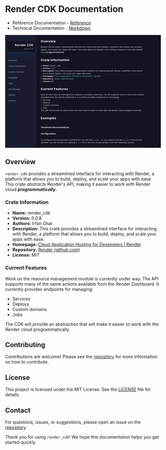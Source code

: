 # Render CDK Documentation

- Reference Documentation - [Reference](https://cdk-c1wu.onrender.com/)
- Technical Documentation - [Markdown](https://github.com/lexara-prime-ai/RENDER_CDK/blob/master/rust/README.md)

![docs](https://github.com/lexara-prime-ai/RENDER_CDK/blob/master/docs.png?raw=true)

## Overview

`render_cdk` provides a streamlined interface for interacting with Render, a platform that allows you to build, deploy, and scale your apps with ease. This crate _abstracts_ Render's API, making it easier to work with Render cloud _**programmatically**_.

### Crate Information

- **Name:** render_cdk
- **Version:** 0.0.8
- **Authors:** Irfan Ghat
- **Description:** This crate provides a streamlined interface for interacting with Render, a platform that allows you to build, deploy, and scale your apps with ease.
- **Homepage:** [Cloud Application Hosting for Developers | Render](https://render.com/)
- **Repository:** [Render (github.com)](https://github.com/renderinc)
- **License:** MIT

### Current Features

Work on the resource management module is currently under way. The API supports many of the same actions available from the Render Dashboard. It currently provides endpoints for managing:

- Services
- Deploys
- Custom domains
- Jobs

The CDK will provide an abstraction that will make it easier to work with the Render cloud programmatically.

## Contributing

Contributions are welcome! Please see the [repository](https://github.com/lexara-prime-ai/RENDER_CDK) for more information on how to contribute.

## License

This project is licensed under the MIT License. See the [LICENSE](https://github.com/lexara-prime-ai/MPESA_SDK/blob/master/LICENSE) file for details.

## Contact

For questions, issues, or suggestions, please open an issue on the [repository](https://github.com/lexara-prime-ai/RENDER_CDK).

Thank you for using `render_cdk`! We hope this documentation helps you get started quickly.
